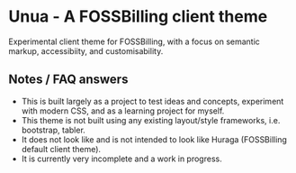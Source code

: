 # Unua - A FOSSBilling client theme

Experimental client theme for FOSSBilling, with a focus on semantic markup, accessibiity, and customisability.

## Notes / FAQ answers

- This is built largely as a project to test ideas and concepts, experiment with modern CSS, and as a learning project for myself.
- This theme is not built using any existing layout/style frameworks, i.e. bootstrap, tabler. 
- It does not look like and is not intended to look like Huraga (FOSSBilling default client theme).
- It is currently very incomplete and a work in progress.
